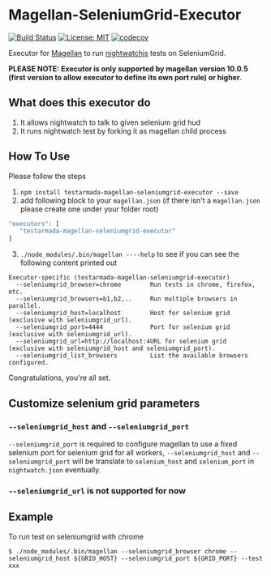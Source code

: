 # Magellan-SeleniumGrid-Executor


[![Build Status](https://travis-ci.org/TestArmada/magellan-seleniumgrid-executor.svg?branch=master)](https://travis-ci.org/TestArmada/magellan-seleniumgrid-executor)
[![License: MIT](https://img.shields.io/badge/License-MIT-green.svg)](https://opensource.org/licenses/MIT)
[![codecov](https://codecov.io/gh/TestArmada/magellan-seleniumgrid-executor/branch/master/graph/badge.svg)](https://codecov.io/gh/TestArmada/magellan-seleniumgrid-executor)

Executor for [Magellan](https://github.com/TestArmada/magellan) to run [nightwatchjs](http://nightwatchjs.org/) tests on SeleniumGrid. 

**PLEASE NOTE: Executor is only supported by magellan version 10.0.5 (first version to allow executor to define its own port rule) or higher**.

## What does this executor do
 1. It allows nightwatch to talk to given selenium grid hud
 2. It runs nightwatch test by forking it as magellan child process

## How To Use
Please follow the steps

 1. `npm install testarmada-magellan-seleniumgrid-executor --save`
 2. add following block to your `magellan.json` (if there isn't a `magellan.json` please create one under your folder root)
 ```javascript
 "executors": [
    "testarmada-magellan-seleniumgrid-executor"
 ]
 ```
 3. `./node_modules/.bin/magellan ----help` to see if you can see the following content printed out
 ```
 Executor-specific (testarmada-magellan-seleniumgrid-executor)
   --seleniumgrid_browser=chrome        Run tests in chrome, firefox, etc.
   --seleniumgrid_browsers=b1,b2,..     Run multiple browsers in parallel.
   --seleniumgrid_host=localhost        Host for selenium grid (exclusive with seleniumgrid_url).
   --seleniumgrid_port=4444             Port for selenium grid (exclusive with seleniumgrid_url).
   --seleniumgrid_url=http://localhost:4URL for selenium grid (exclusive with seleniumgrid_host and seleniumgrid_port).
   --seleniumgrid_list_browsers         List the available browsers configured.
 ```
Congratulations, you're all set. 

## Customize selenium grid parameters
### `--seleniumgrid_host` and `--seleniumgrid_port`

`--seleniumgrid_port` is required to configure magellan to use a fixed selenium port for selenium grid for all workers, `--seleniumgrid_host` and `--seleniumgrid_port` will be translate to `selenium_host` and `selenium_port` in `nightwatch.json` eventually.

### `--seleniumgrid_url` is not supported for now

## Example
To run test on seleniumgrid with chrome
```console
$ ./node_modules/.bin/magellan --seleniumgrid_browser chrome --seleniumgrid_host ${GRID_HOST} --seleniumgrid_port ${GRID_PORT} --test xxx 
```